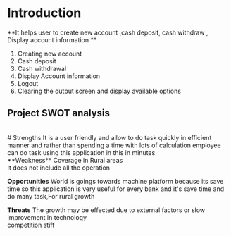 # Introduction
**It helps user to create new account ,cash deposit, cash withdraw , Display account information **
1. Creating new account
2. Cash deposit
3. Cash withdrawal
4. Display Account information
5. Logout
6. Clearing the output screen and display available options
## Project SWOT analysis
<br />
# Strengths
It is a user friendly and allow to do task quickly in efficient manner and rather than spending a time with lots of calculation employee can do task using this application in this in minutes
<br />
**Weakness**
Coverage in Rural areas <br />
It does not include all the operation

**Opportunities**
World is goings towards machine platform because its save time so this application is very useful for every bank and it's save time and do many task,For rural growth

**Threats**
The growth may be effected due to external factors or slow improvement in technology <br />
competition stiff
